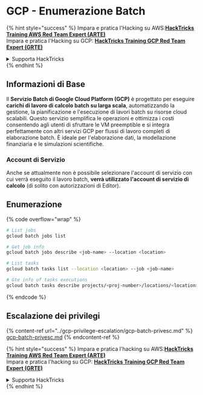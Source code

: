 # GCP - Enumerazione Batch

{% hint style="success" %}
Impara e pratica l'Hacking su AWS:<img src="/.gitbook/assets/image.png" alt="" data-size="line">[**HackTricks Training AWS Red Team Expert (ARTE)**](https://training.hacktricks.xyz/courses/arte)<img src="/.gitbook/assets/image.png" alt="" data-size="line">\
Impara e pratica l'Hacking su GCP: <img src="/.gitbook/assets/image (2).png" alt="" data-size="line">[**HackTricks Training GCP Red Team Expert (GRTE)**<img src="/.gitbook/assets/image (2).png" alt="" data-size="line">](https://training.hacktricks.xyz/courses/grte)

<details>

<summary>Supporta HackTricks</summary>

* Controlla i [**piani di abbonamento**](https://github.com/sponsors/carlospolop)!
* **Unisciti al** 💬 [**gruppo Discord**](https://discord.gg/hRep4RUj7f) o al [**gruppo telegram**](https://t.me/peass) o **seguici** su **Twitter** 🐦 [**@hacktricks\_live**](https://twitter.com/hacktricks\_live)**.**
* **Condividi trucchi di hacking inviando PR ai** [**HackTricks**](https://github.com/carlospolop/hacktricks) e [**HackTricks Cloud**](https://github.com/carlospolop/hacktricks-cloud) repository di Github.

</details>
{% endhint %}

## Informazioni di Base

Il **Servizio Batch di Google Cloud Platform (GCP)** è progettato per eseguire **carichi di lavoro di calcolo batch su larga scala**, automatizzando la gestione, la pianificazione e l'esecuzione di lavori batch su risorse cloud scalabili. Questo servizio semplifica le operazioni e ottimizza i costi consentendo agli utenti di sfruttare le VM preemptible e si integra perfettamente con altri servizi GCP per flussi di lavoro completi di elaborazione batch. È ideale per l'elaborazione dati, la modellazione finanziaria e le simulazioni scientifiche.

### Account di Servizio

Anche se attualmente non è possibile selezionare l'account di servizio con cui verrà eseguito il lavoro batch, **verrà utilizzato l'account di servizio di calcolo** (di solito con autorizzazioni di Editor).

## Enumerazione

{% code overflow="wrap" %}
```bash
# List jobs
gcloud batch jobs list

# Get job info
gcloud batch jobs describe <job-name> --location <location>

# List tasks
gcloud batch tasks list --location <location> --job <job-name>

# Gte info of tasks executions
gcloud batch tasks describe projects/<proj-number>/locations/<location>/jobs/<job-name>/taskGroups/<group>/tasks/<num>
```
{% endcode %}

## Escalazione dei privilegi

{% content-ref url="../gcp-privilege-escalation/gcp-batch-privesc.md" %}
[gcp-batch-privesc.md](../gcp-privilege-escalation/gcp-batch-privesc.md)
{% endcontent-ref %}

{% hint style="success" %}
Impara e pratica l'hacking su AWS:<img src="/.gitbook/assets/image.png" alt="" data-size="line">[**HackTricks Training AWS Red Team Expert (ARTE)**](https://training.hacktricks.xyz/courses/arte)<img src="/.gitbook/assets/image.png" alt="" data-size="line">\
Impara e pratica l'hacking su GCP: <img src="/.gitbook/assets/image (2).png" alt="" data-size="line">[**HackTricks Training GCP Red Team Expert (GRTE)**<img src="/.gitbook/assets/image (2).png" alt="" data-size="line">](https://training.hacktricks.xyz/courses/grte)

<details>

<summary>Supporta HackTricks</summary>

* Controlla i [**piani di abbonamento**](https://github.com/sponsors/carlospolop)!
* **Unisciti al** 💬 [**gruppo Discord**](https://discord.gg/hRep4RUj7f) o al [**gruppo telegram**](https://t.me/peass) o **seguici** su **Twitter** 🐦 [**@hacktricks\_live**](https://twitter.com/hacktricks\_live)**.**
* **Condividi trucchi di hacking inviando PR a** [**HackTricks**](https://github.com/carlospolop/hacktricks) e [**HackTricks Cloud**](https://github.com/carlospolop/hacktricks-cloud) github repos.

</details>
{% endhint %}
